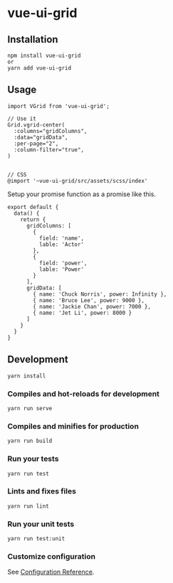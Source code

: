 # vue-ui-grid

## Installation
```
npm install vue-ui-grid
or
yarn add vue-ui-grid
```

## Usage
```
import VGrid from 'vue-ui-grid';

// Use it
Grid.vgrid-center(
  :columns="gridColumns",
  :data="gridData",
  :per-page="2",
  :column-filter="true",
)


// CSS
@import '~vue-ui-grid/src/assets/scss/index'
```

Setup your promise function as a promise like this.
```
export default {
  data() {
    return {
      gridColumns: [
        {
          field: 'name',
          lable: 'Actor'
        },
        {
          field: 'power',
          lable: 'Power'
        }
      ],
      gridData: [
        { name: 'Chuck Norris', power: Infinity },
        { name: 'Bruce Lee', power: 9000 },
        { name: 'Jackie Chan', power: 7000 },
        { name: 'Jet Li', power: 8000 }
      ]
    }
  }
}
```

## Development
```
yarn install
```

### Compiles and hot-reloads for development
```
yarn run serve
```

### Compiles and minifies for production
```
yarn run build
```

### Run your tests
```
yarn run test
```

### Lints and fixes files
```
yarn run lint
```

### Run your unit tests
```
yarn run test:unit
```

### Customize configuration
See [Configuration Reference](https://cli.vuejs.org/config/).

